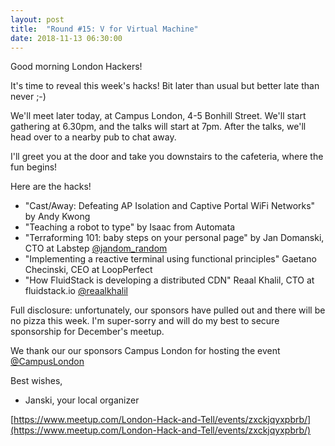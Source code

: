 ```yaml
---
layout: post
title:  "Round #15: V for Virtual Machine"
date: 2018-11-13 06:30:00
---
```


Good morning London Hackers!

It's time to reveal this week's hacks! Bit later than usual but better late than never ;-)

We'll meet later today, at Campus London, 4-5 Bonhill Street. We'll start gathering at 6.30pm, and the talks will start at 7pm. After the talks, we'll head over to a nearby pub to chat away.

I'll greet you at the door and take you downstairs to the cafeteria, where the fun begins!

Here are the hacks!
- "Cast/Away: Defeating AP Isolation and Captive Portal WiFi Networks" by Andy Kwong
- "Teaching a robot to type" by Isaac from Automata
- "Terraforming 101: baby steps on your personal page" by Jan Domanski, CTO at Labstep [@jandom_random](https://twitter.com/jandom_random)
- "Implementing a reactive terminal using functional principles" Gaetano Checinski, CEO at LoopPerfect
- "How FluidStack is developing a distributed CDN" Reaal Khalil, CTO at fluidstack.io [@reaalkhalil](https://twitter.com/reaalkhalil)

Full disclosure: unfortunately, our sponsors have pulled out and there will be no pizza this week. I'm super-sorry and will do my best to secure sponsorship for December's meetup.

We thank our our sponsors Campus London for hosting the event [@CampusLondon](https://twitter.com/CampusLondon)

Best wishes,

- Janski, your local organizer

[https://www.meetup.com/London-Hack-and-Tell/events/zxckjqyxpbrb/](https://www.meetup.com/London-Hack-and-Tell/events/zxckjqyxpbrb/)

